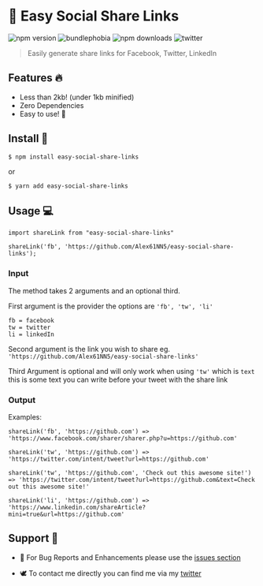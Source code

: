 # 🚀 Easy Social Share Links
![npm version](https://img.shields.io/npm/v/easy-social-share-links.svg)
![bundlephobia](https://img.shields.io/bundlephobia/min/easy-social-share-links.svg)
![npm downloads](https://badgen.net/npm/dt/easy-social-share-links)
![twitter](https://img.shields.io/twitter/follow/alexginns.svg?style=social)

> Easily generate share links for Facebook, Twitter, LinkedIn

## Features 🔥

- Less than 2kb! (under 1kb minified)
- Zero Dependencies
- Easy to use! 💪

## Install 🔮

```
$ npm install easy-social-share-links
```

or

```
$ yarn add easy-social-share-links
```

## Usage 💻

```
import shareLink from "easy-social-share-links"

shareLink('fb', 'https://github.com/Alex61NN5/easy-social-share-links');
```

### Input 

The method takes 2 arguments and an optional third.

First argument is the provider the options are `'fb', 'tw', 'li'`

```
fb = facebook
tw = twitter
li = linkedIn
```

Second argument is the link you wish to share eg. `'https://github.com/Alex61NN5/easy-social-share-links'`

Third Argument is optional and will only work when using `'tw'` which is `text` this is some text you can write before your tweet with the share link

### Output

Examples:

```
shareLink('fb', 'https://github.com') => 'https://www.facebook.com/sharer/sharer.php?u=https://github.com'

shareLink('tw', 'https://github.com') => 'https://twitter.com/intent/tweet?url=https://github.com'

shareLink('tw', 'https://github.com', 'Check out this awesome site!') => 'https://twitter.com/intent/tweet?url=https://github.com&text=Check out this awesome site!'

shareLink('li', 'https://github.com') => 'https://www.linkedin.com/shareArticle?mini=true&url=https://github.com'
```

## Support 💬
- 🐞 For Bug Reports and Enhancements please use the [issues section](https://github.com/Alex61NN5/easy-social-share-links/issues)

- 🕊️ To contact me directly you can find me via my [twitter](https://twitter.com/alexginns) 

